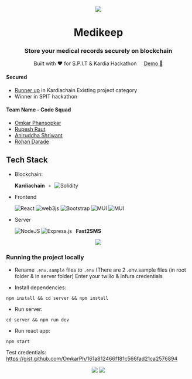 <div align="center">
  <img src="https://user-images.githubusercontent.com/48476025/151673564-63a143df-6818-4aac-a74d-8812f201fc8f.png">
  <h1> Medikeep </h1>
  <h3> Store your medical records securely on blockchain </h3>
  Built with ❤️ for S.P.I.T & Kardia Hackathon
  &nbsp;&nbsp;&nbsp;
  <a href="https://youtu.be/zqB1ttYVSB0)">
  Demo 🚀
  </a>
</div>

#### Secured 
* [Runner up](https://twitter.com/KardiaChain/status/1537479618252668928) in Kardiachain Existing project category
* Winner in SPIT hackathon

#### Team Name - Code Squad
- [Omkar Phansopkar](https://github.com/OmkarPh)
- [Rupesh Raut](https://github.com/Rupesh-2003)
- [Aniruddha Shriwant](https://github.com/Aniruddha-Shriwant)
- [Rohan Darade](https://github.com/RohanDarade)

## Tech Stack
- Blockchain: 

  <b>Kardiachain &nbsp; - &nbsp; </b><img alt="Solidity" src="https://img.shields.io/badge/Solidity-e6e6e6?style=for-the-badge&logo=solidity&logoColor=black"/>

- Frontend


  <img alt="React" src="https://img.shields.io/badge/react%20-%2320232a.svg?&style=for-the-badge&logo=react&logoColor=%2361DAFB"/> <img alt="web3js" src="https://img.shields.io/badge/web3.js-F16822?style=for-the-badge&logo=web3.js&logoColor=white"/> <img alt="Bootstrap" src="https://img.shields.io/badge/bootstrap%20-%23563D7C.svg?&style=for-the-badge&logo=bootstrap&logoColor=white"/> <img alt="MUI" src="https://img.shields.io/badge/Material%20UI-007FFF?style=for-the-badge&logo=mui&logoColor=white"/> <img alt="MUI" src="https://img.shields.io/badge/styled--components-DB7093?style=for-the-badge&logo=styled-components&logoColor=white"/>

- Server


  <img alt="NodeJS" src="https://img.shields.io/badge/node.js%20-%2343853D.svg?&style=for-the-badge&logo=node.js&logoColor=white"/> <img alt="Express.js" src="https://img.shields.io/badge/express.js%20-%23404d59.svg?&style=for-the-badge"/>
  <b>&nbsp; Fast2SMS &nbsp;</b>


<div align="center">
  <img src="https://user-images.githubusercontent.com/58624108/151685846-35210cdb-ab31-441c-aab6-fd7d4676a7a7.png">
</div>

### Running the project locally

- Rename ```.env.sample``` files to ```.env```
  (There are 2 .env.sample files (in root folder & in server folder)
  Enter your twilio & Infura credentials
  
- Install dependencies:
```
npm install && cd server && npm install
```

- Run server:
```
cd server && npm run dev
```

- Run react app:
```
npm start
```

Test credentials: https://gist.github.com/OmkarPh/161a812466f181c566fad21ca2576894


<div align="center">
  <img src="https://forthebadge.com/images/badges/built-with-love.svg">
  <img src="https://forthebadge.com/images/badges/made-with-javascript.svg">
</div>



